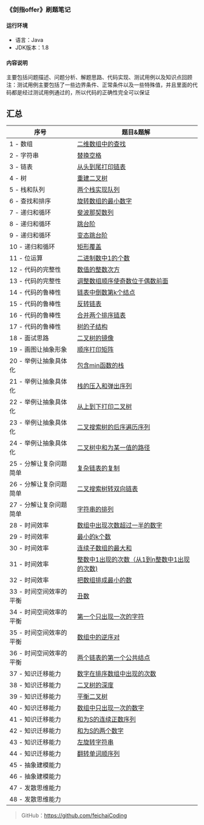 ### 《剑指offer》刷题笔记

#### 运行环境
- 语言：Java
- JDK版本：1.8

#### 内容说明
主要包括问题描述、问题分析、解题思路、代码实现、测试用例以及知识点回顾<br>
注：测试用例主要包括了一些边界条件、正常条件以及一些特殊值，并且里面的代码都是经过测试用例通过的，所以代码的正确性完全可以保证

## 汇总

| 序号 | 题目&题解                                                    | 
| ---- | ------------------------------------------------------------ | 
| 1 - 数组    | [二维数组中的查找](https://github.com/feichaiCoding/SwordToOffer/blob/eb29fb746b8709aabe66c454488686f261732793/CodeFile/1-%E4%BA%8C%E7%BB%B4%E6%95%B0%E7%BB%84%E7%9A%84%E6%9F%A5%E6%89%BE.md) |
| 2 - 字符串   | [替换空格](https://github.com/feichaiCoding/SwordToOffer/blob/eb29fb746b8709aabe66c454488686f261732793/CodeFile/2-%E6%9B%BF%E6%8D%A2%E7%A9%BA%E6%A0%BC.md) | 
| 3 - 链表   | [从头到尾打印链表](https://github.com/feichaiCoding/SwordToOffer/blob/master/CodeFile/3-%E9%80%86%E5%90%91%E6%89%93%E5%8D%B0%E9%93%BE%E8%A1%A8.md) | 
| 4 - 树   | [重建二叉树](https://github.com/feichaiCoding/SwordToOffer/blob/master/CodeFile/4-%E9%87%8D%E5%BB%BA%E4%BA%8C%E5%8F%89%E6%A0%91.md) | 
| 5 - 栈和队列   | [两个栈实现队列](https://github.com/feichaiCoding/SwordToOffer/blob/master/CodeFile/5-%E4%B8%A4%E4%B8%AA%E6%A0%88%E5%AE%9E%E7%8E%B0%E9%98%9F%E5%88%97.md) | 
| 6 - 查找和排序   | [旋转数组的最小数字](https://github.com/feichaiCoding/SwordToOffer/blob/master/CodeFile/6-%E6%97%8B%E8%BD%AC%E6%95%B0%E7%BB%84%E7%9A%84%E6%9C%80%E5%B0%8F%E6%95%B0%E5%AD%97.md) | 
| 7 - 递归和循环   | [斐波那契数列](https://github.com/feichaiCoding/SwordToOffer/blob/master/CodeFile/7-%E6%96%90%E6%B3%A2%E9%82%A3%E5%A5%91%E6%95%B0%E5%88%97.md) | 
| 8 - 递归和循环   | [跳台阶](https://github.com/feichaiCoding/SwordToOffer/blob/master/CodeFile/8-%E8%B7%B3%E5%8F%B0%E9%98%B6.md) | 
| 9 - 递归和循环   | [变态跳台阶](https://github.com/feichaiCoding/SwordToOffer/blob/master/CodeFile/9-%E5%8F%98%E6%80%81%E8%B7%B3%E5%8F%B0%E9%98%B6.md) |  
| 10 - 递归和循环   | [矩形覆盖](https://github.com/feichaiCoding/SwordToOffer/blob/master/CodeFile/10-%E7%9F%A9%E5%BD%A2%E8%A6%86%E7%9B%96.md) | 
| 11 - 位运算   | [二进制数中1的个数](https://github.com/feichaiCoding/SwordToOffer/blob/master/CodeFile/11-%E4%BA%8C%E8%BF%9B%E5%88%B6%E4%B8%AD1%E7%9A%84%E4%B8%AA%E6%95%B0.md) |
| 12 - 代码的完整性   | [数值的整数次方](https://github.com/feichaiCoding/SwordToOffer/blob/master/CodeFile/12-%E6%95%B0%E5%80%BC%E7%9A%84%E6%95%B4%E6%95%B0%E6%AC%A1%E6%96%B9.md) |
| 13 - 代码的完整性   | [调整数组顺序使奇数位于偶数前面](https://github.com/feichaiCoding/SwordToOffer/blob/master/CodeFile/13-%E8%B0%83%E6%95%B4%E6%95%B0%E7%BB%84%E9%A1%BA%E5%BA%8F%E4%BD%BF%E5%A5%87%E6%95%B0%E4%BD%8D%E4%BA%8E%E5%81%B6%E6%95%B0%E5%89%8D%E9%9D%A2.md) |
| 14 - 代码的鲁棒性   | [链表中倒数第k个结点](https://github.com/feichaiCoding/SwordToOffer/blob/master/CodeFile/14-%E9%93%BE%E8%A1%A8%E4%B8%AD%E5%80%92%E6%95%B0%E7%AC%ACk%E4%B8%AA%E8%8A%82%E7%82%B9.md) |
| 15 - 代码的鲁棒性   | [反转链表](https://github.com/feichaiCoding/SwordToOffer/blob/master/CodeFile/15-%E5%8F%8D%E8%BD%AC%E9%93%BE%E8%A1%A8.md) |
| 16 - 代码的鲁棒性   | [合并两个排序链表](https://github.com/feichaiCoding/SwordToOffer/blob/master/CodeFile/16-%E5%90%88%E5%B9%B6%E4%B8%A4%E4%B8%AA%E6%8E%92%E5%BA%8F%E9%93%BE%E8%A1%A8.md) |
| 17 - 代码的鲁棒性   | [树的子结构](https://github.com/feichaiCoding/SwordToOffer/blob/master/CodeFile/17-%E6%A0%91%E7%9A%84%E5%AD%90%E7%BB%93%E6%9E%84.md) |
| 18 - 面试思路   | [二叉树的镜像](https://github.com/feichaiCoding/SwordToOffer/blob/master/CodeFile/18-%E4%BA%8C%E5%8F%89%E6%A0%91%E7%9A%84%E9%95%9C%E5%83%8F.md) |
| 19 - 画图让抽象形象   | [顺序打印矩阵](https://github.com/feichaiCoding/SwordToOffer/blob/master/CodeFile/19-%E9%A1%BA%E5%BA%8F%E6%89%93%E5%8D%B0%E7%9F%A9%E9%98%B5.md) |
|20 - 举例让抽象具体化   | [包含min函数的栈](https://github.com/feichaiCoding/SwordToOffer/blob/master/CodeFile/20-%E5%8C%85%E5%90%ABmin%E5%87%BD%E6%95%B0%E7%9A%84%E6%A0%88.md) |
|21 - 举例让抽象具体化   | [栈的压入和弹出序列](https://github.com/feichaiCoding/SwordToOffer/blob/master/CodeFile/21-%E6%A0%88%E7%9A%84%E5%8E%8B%E5%85%A5%E5%92%8C%E5%BC%B9%E5%87%BA%E5%BA%8F%E5%88%97.md) |
|22 - 举例让抽象具体化   | [从上到下打印二叉树](https://github.com/feichaiCoding/SwordToOffer/blob/master/CodeFile/22-%E4%BB%8E%E4%B8%8A%E5%88%B0%E4%B8%8B%E6%89%93%E5%8D%B0%E4%BA%8C%E5%8F%89%E6%A0%91(%E5%8D%B3%E5%B1%82%E6%AC%A1%E9%81%8D%E5%8E%86).md) |
|23 - 举例让抽象具体化   | [二叉搜索树的后序遍历序列](https://github.com/feichaiCoding/SwordToOffer/blob/master/CodeFile/23-%E4%BA%8C%E5%8F%89%E6%90%9C%E7%B4%A2%E6%A0%91%E7%9A%84%E5%90%8E%E5%BA%8F%E9%81%8D%E5%8E%86%E5%BA%8F%E5%88%97.md) |
|24 - 举例让抽象具体化   | [二叉树中和为某一值的路径](https://github.com/feichaiCoding/SwordToOffer/blob/master/CodeFile/24-%E4%BA%8C%E5%8F%89%E6%A0%91%E4%B8%AD%E5%92%8C%E4%B8%BA%E6%9F%90%E4%B8%80%E5%80%BC%E7%9A%84%E8%B7%AF%E5%BE%84.md) |
|25 - 分解让复杂问题简单   | [复杂链表的复制](https://github.com/feichaiCoding/SwordToOffer/blob/master/CodeFile/25-%E5%A4%8D%E6%9D%82%E9%93%BE%E8%A1%A8%E7%9A%84%E5%A4%8D%E5%88%B6.md) |
|26 - 分解让复杂问题简单   | [二叉搜索树转双向链表](https://github.com/feichaiCoding/SwordToOffer/blob/master/CodeFile/26-%E4%BA%8C%E5%8F%89%E6%90%9C%E7%B4%A2%E6%A0%91%E4%B8%8E%E5%8F%8C%E5%90%91%E9%93%BE%E8%A1%A8.md) |
|27 - 分解让复杂问题简单   | [字符串的排列](https://github.com/feichaiCoding/SwordToOffer/blob/master/CodeFile/27-%E5%AD%97%E7%AC%A6%E4%B8%B2%E7%9A%84%E6%8E%92%E5%88%97.md) |
|28 - 时间效率   | [数组中出现次数超过一半的数字](https://github.com/feichaiCoding/SwordToOffer/blob/master/CodeFile/28-%E6%95%B0%E7%BB%84%E4%B8%AD%E5%87%BA%E7%8E%B0%E6%AC%A1%E6%95%B0%E8%B6%85%E8%BF%87%E4%B8%80%E5%8D%8A%E7%9A%84%E6%95%B0%E5%AD%97.md) |
|29 - 时间效率   | [最小的k个数](https://github.com/feichaiCoding/SwordToOffer/blob/master/CodeFile/29-%E6%9C%80%E5%B0%8F%E7%9A%84K%E4%B8%AA%E6%95%B0.md) |
|30 - 时间效率   | [连续子数组的最大和](https://github.com/feichaiCoding/SwordToOffer/blob/master/CodeFile/30-%E8%BF%9E%E7%BB%AD%E5%AD%90%E6%95%B0%E7%BB%84%E7%9A%84%E6%9C%80%E5%A4%A7%E5%92%8C.md) |
|31 - 时间效率   | [整数中1出现的次数（从1到n整数中1出现的次数)](https://github.com/feichaiCoding/SwordToOffer/blob/master/CodeFile/31-%E6%95%B4%E6%95%B0%E4%B8%AD1%E5%87%BA%E7%8E%B0%E7%9A%84%E6%AC%A1%E6%95%B0%EF%BC%88%E4%BB%8E1%E5%88%B0n%E6%95%B4%E6%95%B0%E4%B8%AD1%E5%87%BA%E7%8E%B0%E7%9A%84%E6%AC%A1%E6%95%B0\).md) |
|32 - 时间效率   | [把数组排成最小的数](https://github.com/feichaiCoding/SwordToOffer/blob/master/CodeFile/32-%E6%8A%8A%E6%95%B0%E7%BB%84%E6%8E%92%E6%88%90%E6%9C%80%E5%B0%8F%E7%9A%84%E6%95%B0.md) |
|33 - 时间空间效率的平衡   | [丑数](https://github.com/feichaiCoding/SwordToOffer/blob/master/CodeFile/33-%E4%B8%91%E6%95%B0.md) |
|34 - 时间空间效率的平衡   | [第一个只出现一次的字符](https://github.com/feichaiCoding/SwordToOffer/blob/master/CodeFile/34-%E7%AC%AC%E4%B8%80%E4%B8%AA%E5%8F%AA%E5%87%BA%E7%8E%B0%E4%B8%80%E6%AC%A1%E7%9A%84%E5%AD%97%E7%AC%A6.md) |
|35 - 时间空间效率的平衡   | [数组中的逆序对](https://github.com/feichaiCoding/SwordToOffer/blob/master/CodeFile/35-%E6%95%B0%E7%BB%84%E4%B8%AD%E7%9A%84%E9%80%86%E5%BA%8F%E5%AF%B9.md) |
|36 - 时间空间效率的平衡   | [两个链表的第一个公共结点](https://github.com/feichaiCoding/SwordToOffer/blob/master/CodeFile/36-%E4%B8%A4%E4%B8%AA%E9%93%BE%E8%A1%A8%E7%9A%84%E7%AC%AC%E4%B8%80%E4%B8%AA%E5%85%AC%E5%85%B1%E7%BB%93%E7%82%B9.md) |
|37 - 知识迁移能力   | [数字在排序数组中出现的次数](https://github.com/feichaiCoding/SwordToOffer/blob/master/CodeFile/37-%E6%95%B0%E5%AD%97%E5%9C%A8%E6%8E%92%E5%BA%8F%E6%95%B0%E7%BB%84%E4%B8%AD%E5%87%BA%E7%8E%B0%E7%9A%84%E6%AC%A1%E6%95%B0.md) |
|38 - 知识迁移能力   | [二叉树的深度](https://github.com/feichaiCoding/SwordToOffer/blob/master/CodeFile/38-%E4%BA%8C%E5%8F%89%E6%A0%91%E7%9A%84%E6%B7%B1%E5%BA%A6.md) |
|39 - 知识迁移能力   | [平衡二叉树](https://github.com/feichaiCoding/SwordToOffer/blob/master/CodeFile/39-%E5%B9%B3%E8%A1%A1%E4%BA%8C%E5%8F%89%E6%A0%91.md) |
|40 - 知识迁移能力   | [数组中只出现一次的数字](https://github.com/feichaiCoding/SwordToOffer/blob/master/CodeFile/40-%E6%95%B0%E7%BB%84%E4%B8%AD%E5%8F%AA%E5%87%BA%E7%8E%B0%E4%B8%80%E6%AC%A1%E7%9A%84%E6%95%B0%E5%AD%97.md) |
|41 - 知识迁移能力   | [和为S的连续正数序列](https://github.com/feichaiCoding/SwordToOffer/blob/master/CodeFile/41-%E5%92%8C%E4%B8%BAS%E7%9A%84%E8%BF%9E%E7%BB%AD%E6%AD%A3%E6%95%B0%E5%BA%8F%E5%88%97.md) |
|42 - 知识迁移能力   | [和为S的两个数字](https://github.com/feichaiCoding/SwordToOffer/blob/master/CodeFile/42-%E5%92%8C%E4%B8%BAS%E7%9A%84%E4%B8%A4%E4%B8%AA%E6%95%B0%E5%AD%97.md) |
|43 - 知识迁移能力   | [左旋转字符串](https://github.com/feichaiCoding/SwordToOffer/blob/master/CodeFile/43-%E5%B7%A6%E6%97%8B%E8%BD%AC%E5%AD%97%E7%AC%A6%E4%B8%B2.md) |
|44 - 知识迁移能力   | [翻转单词顺序列](https://github.com/feichaiCoding/SwordToOffer/blob/master/CodeFile/44-%E7%BF%BB%E8%BD%AC%E5%8D%95%E8%AF%8D%E9%A1%BA%E5%BA%8F%E5%88%97.md) |
|45 - 抽象建模能力   | []() |
|46 - 抽象建模能力   | []() |
|47 - 发散思维能力   | []() |
|48 - 发散思维能力   | []() |

> GitHub：https://github.com/feichaiCoding

